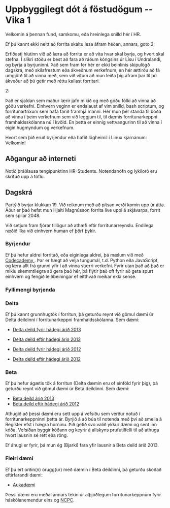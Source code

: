 Uppbyggilegt dót á föstudögum -- Vika 1
==================

Velkomin á þennan fund, samkomu, eða hreinlega snilld hér í HR.

Ef þú kannt ekki neitt að forrita skaltu lesa áfram héðan, annars, goto 2;

Erfiðasti hlutinn við að læra að forrita er að vita hvar skal byrja, og hvert
skal stefna.  Í slíkri stöðu er best að fara að ráðum kóngsins úr Lísu í
Undralandi, og byrja á byrjuninni.  Það sem fram fer hér er ekki beinlínis
skipulögð dagskrá, með skilafrestum eða ákveðnum verkefnum, en hér ættirðu að fá
umgjörð til að vinna með, sem við vitum að mun leiða þig áfram þar til þú
ákveður að þú getir með réttu kallast forritari.

2:

Það er sjaldan sem maður lærir jafn mikið og með góðu fólki að vinna að góðu
verkefni. Einhvern veginn er endalaust af vim snilld, bash scriptum, og
forritunartrixum sem hafa farið framhjá manni. Hér mun þér standa til boða
að vinna í þeim verkefnum sem við leggjum til, til dæmis forritunarkeppni
framhaldsskólanna nú í kvöld. En þetta er einnig vettvangurinn til að vinna í
eigin hugmyndum og verkefnum.

Hvort sem þið eruð byrjendur eða hafið lögheimil í Linux kjarnanum:
Velkomin!

Aðgangur að interneti
---------------------

Notið þráðlausa tengipunktinn HR-Students. Notendanöfn og lykilorð eru skrifuð upp á töflu.

Dagskrá
---------------
Partýið byrjar klukkan 19. Við reiknum með að pítsan verði komin upp úr átta. Áður er það hefst mun Hjalti
Magnússon forrita live uppi á skjávarpa, forrit sem spilar 2048.

Við setjum fram fjórar tillögur að athæfi eftir forritunarreynslu. Endilega
ræðið líka við einhvern human ef þörf þykir.

### Byrjendur
Ef þú hefur aldrei forritað, eða eiginlega aldrei, þá mælum við með [Codecademy
](http://codecademy.com). Þar er hægt að velja tungumál, t.d. Python eða
JavaScript, og læra allt frá grunni yfir í að vinna stærri verkefni. Fyrir utan
það að það er miklu skemmtilegra að gera það hér, þá flýtir það oft fyrir að
geta spurt einhvern og fengið leiðbeiningar ef eitthvað meikar ekki sense.

### Fyllimengi byrjenda


### Delta
Ef þú kannt grunnhugtök í forritun, þá geturðu reynt við gömul dæmi úr Delta
deildinni í forritunarkeppni framhaldsskólanna. Sem dæmi:

- [Delta deild fyrir hádegi árið 2013](http://www.forritun.is/media/forritun-2013/Scotty_fyrir_hadegi.pdf)
- [Delta deild eftir hádegi árið 2013](http://www.forritun.is/media/forritun-2013/Scotty_eftir_hadegi.pdf)

- [Delta deild fyrir hádegi árið 2012](http://www.forritun.is/media/forritun/Verkefni-2012-HW_fyrirhadegi_keppendur.pdf)
- [Delta deild eftir hádegi árið 2012](http://www.forritun.is/media/forritun/Verkefni-2012-HW_eftirhadegi_keppendur.pdf)

### Beta
Ef þú hefur ágætis tök á forritun (Delta dæmin eru of einföld fyrir þig), þá
geturðu reynt við gömul dæmi úr Beta deildinni. Sem dæmi:

- [Beta deild árið 2013](http://mooshak2.ru.is/fk_2013_beta/)
- [Beta deild eftir hádegi árið 2012](http://mooshak2.ru.is/fk_2012_beta/)

Athugið að þessi dæmi eru sett upp á vefsíðu sem verður notuð í
forritunarkeppninni þetta ár. Byrjið á að búa til notenda með því að smella á
Register efst í hægra horninu. Þið getið svo valið ykkur dæmi og sent inn kóða.
Vefsíðan byggir kóðann og keyrir á allskyns prufutilfelli til að athuga hvort
lausnin sé rétt eða röng.

Ef áhugi er fyrir, þá mun ég (Bjarki) fara yfir lausnir á Beta deild árið 2013.

### Fleiri dæmi
Ef þú ert orðin(n) örugg(ur) með dæmin í Beta deildinni, þá geturðu skoðað
eftirfarandi dæmi:

- [Aukadæmi](http://mooshak2.ru.is/bootcamp/)

Þessi dæmi eru meðal annars tekin úr alþjóðlegum forritunarkeppnum fyrir
háskólanemendur eins og [NCPC](http://ncpc.idi.ntnu.no/).

